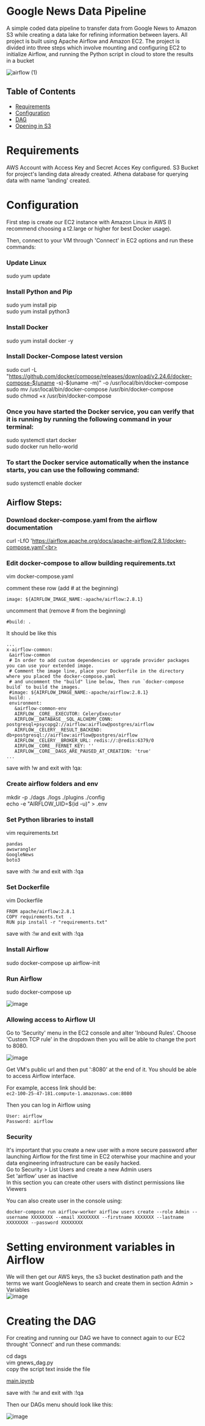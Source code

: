# Google News Data Pipeline
A simple coded data pipeline to transfer data from Google News to Amazon S3 while creating a data lake for refining information between layers. All project is built using Apache Airflow and Amazon EC2.
The project is divided into three steps which involve mounting and configuring EC2 to initialize Airflow, and running the Python script in cloud to store the results in a bucket

![airflow (1)](https://github.com/viniciusfjacinto/google-news-data-pipeline/assets/87664450/45a5c5bb-5bf7-4028-8c74-de958d4fd0dc)

## Table of Contents

- [Requirements](#requirements)
- [Configuration](#Configuration)
- [DAG](#dag)
- [Opening in S3](#s3)

# Requirements

AWS Account with Access Key and Secret Acces Key configured.
S3 Bucket for project's landing data already created. Athena database for querying data with name 'landing' created.

# Configuration

First step is create our EC2 instance with Amazon Linux in AWS (I recommend choosing a t2.large or higher for best Docker usage).

Then, connect to your VM through 'Connect' in EC2 options and run these commands:


### Update Linux<br>
sudo yum update

### Install Python and Pip<br>
sudo yum install pip<br>
sudo yum install python3<br>

### Install Docker<br>
sudo yum install docker -y<br>

### Install Docker-Compose latest version<br>
sudo curl -L "https://github.com/docker/compose/releases/download/v2.24.6/docker-compose-$(uname -s)-$(uname -m)"  -o /usr/local/bin/docker-compose<br>
sudo mv /usr/local/bin/docker-compose /usr/bin/docker-compose<br>
sudo chmod +x /usr/bin/docker-compose<br>

### Once you have started the Docker service, you can verify that it is running by running the following command in your terminal:<br>
sudo systemctl start docker<br>
sudo docker run hello-world<br>

### To start the Docker service automatically when the instance starts, you can use the following command:<br>
sudo systemctl enable docker<br>

## Airflow Steps:<br>

### Download docker-compose.yaml from the airflow documentation<br>
curl -LfO 'https://airflow.apache.org/docs/apache-airflow/2.8.1/docker-compose.yaml'<br>

### Edit docker-compose to allow building requirements.txt<br>
vim docker-compose.yaml<br>

  comment these row (add # at the beginning)<br>
  ```
  image: ${AIRFLOW_IMAGE_NAME:-apache/airflow:2.8.1}
```
  
  uncomment that (remove # from the beginning)<br>
  ```
  #build: .
```
  It should be like this<br>
 ```
...
x-airflow-common:
  &airflow-common
  # In order to add custom dependencies or upgrade provider packages you can use your extended image.
  # Comment the image line, place your Dockerfile in the directory where you placed the docker-compose.yaml
  # and uncomment the "build" line below, Then run `docker-compose build` to build the images.
  #image: ${AIRFLOW_IMAGE_NAME:-apache/airflow:2.8.1}
  build: .
  environment:
    &airflow-common-env
    AIRFLOW__CORE__EXECUTOR: CeleryExecutor
    AIRFLOW__DATABASE__SQL_ALCHEMY_CONN: postgresql+psycopg2://airflow:airflow@postgres/airflow
    AIRFLOW__CELERY__RESULT_BACKEND: db+postgresql://airflow:airflow@postgres/airflow
    AIRFLOW__CELERY__BROKER_URL: redis://:@redis:6379/0
    AIRFLOW__CORE__FERNET_KEY: ''
    AIRFLOW__CORE__DAGS_ARE_PAUSED_AT_CREATION: 'true'
...
```
  
  save with !w and exit with !qa:

### Create airflow folders and env<br>
mkdir -p ./dags ./logs ./plugins ./config<br>
echo -e "AIRFLOW_UID=$(id -u)" > .env<br>

### Set Python libraries to install<br>
vim requirements.txt<br>
```
pandas
awswrangler
GoogleNews
boto3
```
save with :!w and exit with :!qa

### Set Dockerfile<br>
vim Dockerfile<br>
  ```
  FROM apache/airflow:2.8.1
  COPY requirements.txt  .
  RUN pip install -r "requirements.txt"
  ```
save with :!w and exit with :!qa


### Install Airflow<br>
sudo docker-compose up airflow-init<br>

### Run Airflow<br>
sudo docker-compose up<br>

![image](https://github.com/viniciusfjacinto/google-news-data-pipeline/assets/87664450/11dd38a6-5fac-45f6-bedc-a18e377b9078)


### Allowing access to Airflow UI<br>
Go to 'Security' menu in the EC2 console and alter 'Inbound Rules'. Choose 'Custom TCP rule' in the dropdown then you will be able to change the port to 8080.<br>

![image](https://github.com/viniciusfjacinto/google-news-data-pipeline/assets/87664450/9dd5d5bf-235e-4926-b961-8b55e22ad6ba)

Get VM's public url and then put ':8080' at the end of it. You should be able to access Airflow interface.<br>

For example, access link should be: <br>
```ec2-100-25-47-181.compute-1.amazonaws.com:8080```

Then you can log in Airflow using <br>
```
User: airflow 
Password: airflow
```

### Security
It's important that you create a new user with a more secure password after launching Airflow for the first time in EC2 oterwhise your machine and your data engineering infrastructure can be easily hacked.<br>
Go to Security > List Users and create a new Admin users<br>
Set 'airflow' user as inactive<br>
In this section you can create other users with distinct permissions like Viewers<br>

You can also create user in the console using:
```
docker-compose run airflow-worker airflow users create --role Admin --username XXXXXXXX --email XXXXXXXX --firstname XXXXXXX --lastname XXXXXXXX --password XXXXXXXX
```

# Setting environment variables in Airflow

We will then get our AWS keys, the s3 bucket destination path and the terms we want GoogleNews to search and create them in section Admin > Variables <br>
![image](https://github.com/viniciusfjacinto/google-news-data-pipeline/assets/87664450/de5ccb84-b831-4a77-928a-e32ff41d978a)



# Creating the DAG

For creating and running our DAG we have to connect again to our EC2 throught 'Connect' and run these commands:
 
  cd dags<br>
  vim gnews_dag.py<br>
  copy the script text inside the file<br>

[main.ipynb](https://github.com/viniciusfjacinto/airflow-gnews-data-pipeline/dags/gnews_dag.ipynb)

save with :!w and exit with :!qa


Then our DAGs menu should look like this:

![image](https://github.com/viniciusfjacinto/google-news-data-pipeline/assets/87664450/ba9fcbfa-a78c-4b71-afb2-54f39887cdd4)


